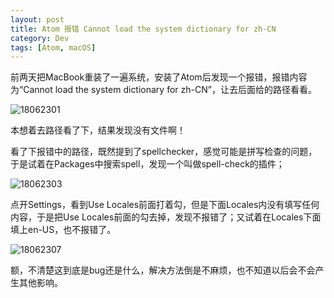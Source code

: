 ```yaml
---
layout: post
title: Atom 报错 Cannot load the system dictionary for zh-CN
category: Dev
tags: [Atom, macOS]
---
```

前两天把MacBook重装了一遍系统，安装了Atom后发现一个报错，报错内容为“Cannot load the system dictionary for zh-CN”，让去后面给的路径看看。
<!--more-->
![18062301](http://source.yaoguaixing.com/18062301.jpg)

本想着去路径看了下，结果发现没有文件啊！

看了下报错中的路径，既然提到了spellchecker，感觉可能是拼写检查的问题，于是试着在Packages中搜索spell，发现一个叫做spell-check的插件；

![18062303](http://source.yaoguaixing.com/18062303.jpg)

点开Settings，看到Use Locales前面打着勾，但是下面Locales内没有填写任何内容，于是把Use Locales前面的勾去掉，发现不报错了；又试着在Locales下面填上en-US，也不报错了。

![18062307](http://source.yaoguaixing.com/18062307.jpg)

额，不清楚这到底是bug还是什么，解决方法倒是不麻烦，也不知道以后会不会产生其他影响。
